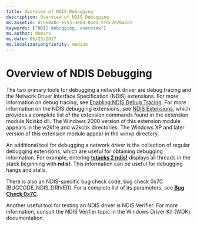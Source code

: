 ```yaml
---
title: Overview of NDIS Debugging
description: Overview of NDIS Debugging
ms.assetid: d15e8a0c-e553-4e0d-84ed-5fdc2026a2d3
keywords: ["NDIS debugging, overview"]
ms.author: domars
ms.date: 05/23/2017
ms.localizationpriority: medium
---
```


# Overview of NDIS Debugging


The two primary tools for debugging a network driver are debug tracing and the Network Driver Interface Specification (NDIS) extensions. For more information on debug tracing, see [Enabling NDIS Debug Tracing](enabling-ndis-debug-tracing.md). For more information on the NDIS debugging extensions, see [NDIS Extensions](ndis-extensions--ndiskd-dll-.md), which provides a complete list of the extension commands found in the extension module Ndiskd.dll. The Windows 2000 version of this extension module appears in the w2kfre and w2kchk directories. The Windows XP and later version of this extension module appear in the winxp directory.

An additional tool for debugging a network driver is the collection of regular debugging extensions, which are useful for obtaining debugging information. For example, entering [**!stacks 2 ndis!**](-stacks.md) displays all threads in the stack beginning with **ndis!**. This information can be useful for debugging hangs and stalls.

There is also an NDIS-specific bug check code, bug check 0x7C (BUGCODE\_NDIS\_DRIVER). For a complete list of its parameters, see [**Bug Check 0x7C**](bug-check-0x7c--bugcode-ndis-driver.md).

Another useful tool for testing an NDIS driver is NDIS Verifier. For more information, consult the NDIS Verifier topic in the Windows Driver Kit (WDK) documentation.

 

 





